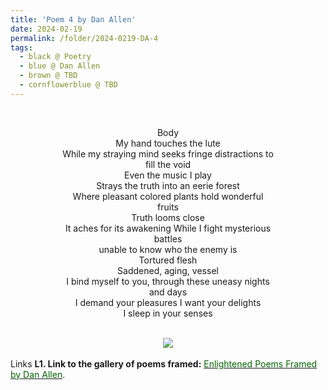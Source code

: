 ```yaml
---
title: 'Poem 4 by Dan Allen'
date: 2024-02-19
permalink: /folder/2024-0219-DA-4
tags:
  - black @ Poetry
  - blue @ Dan Allen
  - brown @ TBD
  - cornflowerblue @ TBD
---
```


<br>

<p align="center">
Body<br>
My hand touches the lute<br>
While my straying mind seeks fringe distractions to<br>
fill the void<br>
Even the music I play<br>
Strays the truth into an eerie forest<br>
Where pleasant colored plants hold wonderful<br>
fruits<br>
Truth looms close<br>
It aches for its awakening While I fight mysterious<br>
battles<br>
unable to know who the enemy is<br>
Tortured flesh<br>
Saddened, aging, vessel<br>
I bind myself to you, through these uneasy nights<br>
and days<br>
I demand your pleasures I want your delights<br>
I sleep in your senses<br>
</p>

<br>

<div style="text-align: center"><img src="/images/Poem_4_by_Dan_Allen.jpg" /></div>

<br>

<wave-list>
<list-title color="DarkSeaGreen" width="25">Links</list-title>
  <list-item color="BlanchedAlmond"  width="285"><b> L1. Link to the gallery of poems framed:</b> <a href="https://imageevent.com/sahaja/art/enlightenedpoemsframedbydanallen"><font color="DarkGreen">Enlightened Poems Framed by Dan Allen</font></a>. </list-item>
</wave-list>